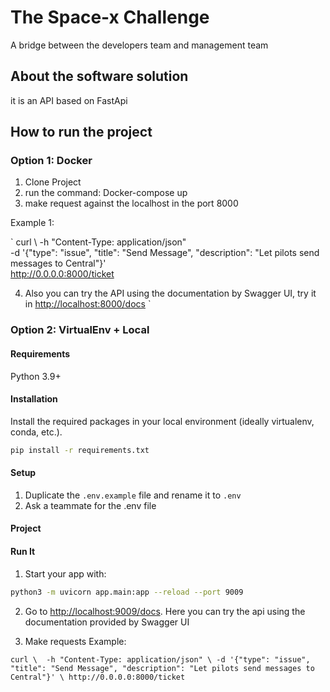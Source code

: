 # The Space-x Challenge
A bridge between the developers team and management team  

## About the software solution
it is an API based on FastApi

## How to run the project

### Option 1: Docker
1. Clone Project
2. run the command: 
    Docker-compose up
3. make request against  the localhost in the port 8000

Example 1: 

`
curl \ 
-h "Content-Type: application/json" \
-d '{"type": "issue", "title": "Send Message", "description": "Let pilots send messages to Central"}' \
http://0.0.0.0:8000/ticket

4. Also you can try the API using the documentation by Swagger UI, try it in [http://localhost:8000/docs](http://localhost:8000/docs)
`

### Option 2: VirtualEnv + Local


#### Requirements

Python 3.9+

#### Installation
Install the required packages in your local environment (ideally virtualenv, conda, etc.).

```sh
pip install -r requirements.txt
```

#### Setup
1. Duplicate the `.env.example` file and rename it to `.env`
2. Ask a teammate for the .env file

#### Project

#### Run It

1. Start your app with:

```sh
python3 -m uvicorn app.main:app --reload --port 9009
```

2. Go to [http://localhost:9009/docs](http://localhost:9009/docs).
   Here you can try the api using the documentation provided by Swagger UI

3. Make requests
Example: 

`
curl \ 
-h "Content-Type: application/json" \
-d '{"type": "issue", "title": "Send Message", "description": "Let pilots send messages to Central"}' \
http://0.0.0.0:8000/ticket
`